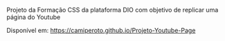 Projeto da Formação CSS da plataforma DIO com objetivo de replicar uma página do Youtube

Disponível em: https://camiperoto.github.io/Projeto-Youtube-Page
